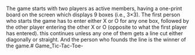 The game starts with two players as active members, having a one-print board on the screen which displays 9 boxes (i.e., 3×3). The first person who starts the game has to enter either X or O for any one box, followed by the other player entering the other X or O (opposite to what the first player has entered). this continues unless any one of them gets a line cut either diagonally or straight. And the person who founds the line is the winner of the game.# Game_Tic-Tac-Toe-
